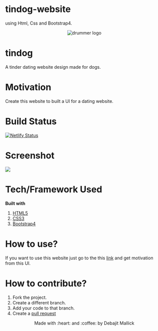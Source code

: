 # tindog-website
using Html, Css and Bootstrap4.

<p align="center">
  <img style="border-width: 0" src="favicon_io/android-chrome-192x192.png" alt="drummer logo">
</p>


# tindog
A tinder dating website design made for dogs.

# Motivation
Create this website to built a UI for a dating website.

# Build Status
[![Netlify Status](https://api.netlify.com/api/v1/badges/d7b31034-6fa6-408f-a566-14c31fca868e/deploy-status)](https://app.netlify.com/sites/tindogsite/deploys)

# Screenshot
<img src="favicon_io/screenshot.png">


# Tech/Framework Used
**Built with**
1. [HTML5](https://developer.mozilla.org/en-US/docs/Web/HTML)
1. [CSS3](https://developer.mozilla.org/en-US/docs/Web/css)
1. [Bootstrap4](https://getbootstrap.com/)

# How to use?
If you want to use this website just go to the this [link](https://tindogsite.netlify.app/) and get motivation from this UI.

# How to contribute?
1. Fork the project.
1. Create a different branch.
1. Add your code to that branch.
1. Create a [pull request](https://docs.github.com/en/github/collaborating-with-issues-and-pull-requests/creating-a-pull-request) 


<p align="center">Made with :heart: and :coffee: by Debajit Mallick</p>
